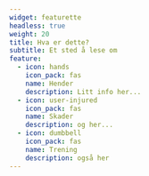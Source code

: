```yaml
---
widget: featurette
headless: true
weight: 20
title: Hva er dette?
subtitle: Et sted å lese om
feature:
  - icon: hands
    icon_pack: fas
    name: Hender
    description: Litt info her...
  - icon: user-injured
    icon_pack: fas
    name: Skader
    description: og her...
  - icon: dumbbell
    icon_pack: fas
    name: Trening
    description: også her
---
```

